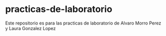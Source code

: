 # practicas-de-laboratorio
Este repositorio es para las practicas de laboratorio de Alvaro Morro Perez y Laura Gonzalez Lopez
